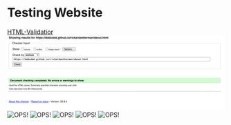 # **Testing Website**

[HTML-Validatior](https://validator.w3.org/)
    <img src="Images-readme/html-vali-about.png" alt="OPS!">
    <img src="html-vali-contact.png" alt="OPS!">
    <img src="html-vali-cv.png" alt="OPS!"> 
    <img src="html-vali-index.png" alt="OPS!">
     <img src="html-vali-portfolio.png" alt="OPS!">
     <img src="html-vali-rz.png" alt="OPS!">
